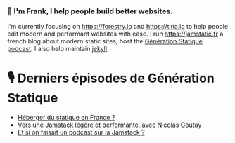 ### 👋 I'm Frank, I help people build better websites.

I'm currently focusing on https://forestry.io and https://tina.io to help people edit modern and performant websites with ease. I run https://jamstatic.fr a french blog about modern static sites, host the [Génération Statique podcast](https://anchor.fm/jamstatic). I also help maintain [jekyll](https://jekyllrb.com).

# 🎙 Derniers épisodes de Génération Statique
<!-- BLOG-POST-LIST:START -->
- [Héberger du statique en France ?](https://anchor.fm/jamstatic/episodes/Hberger-du-statique-en-France-enhc1t)
- [Vers une Jamstack légère et performante, avec Nicolas Goutay](https://anchor.fm/jamstatic/episodes/Vers-une-Jamstack-lgre-et-performante--avec-Nicolas-Goutay-emunhp)
- [Et si on faisait un podcast sur la Jamstack ?](https://anchor.fm/jamstatic/episodes/Et-si-on-faisait-un-podcast-sur-la-Jamstack-ekovh0)
<!-- BLOG-POST-LIST:END -->
